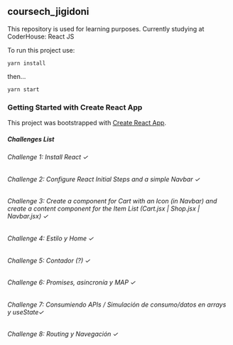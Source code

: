 ## coursech_jigidoni

This repository is used for learning purposes. Currently studying at CoderHouse: React JS

To run this project use:

`yarn install `

then...

`yarn start `

### Getting Started with Create React App

This project was bootstrapped with [Create React App](https://github.com/facebook/create-react-app).

##### Challenges List

###### Challenge 1: Install React ✓
###### Challenge 2: Configure React Initial Steps and a simple Navbar ✓
###### Challenge 3: Create a component for Cart with an Icon (in Navbar) and create a content component for the Item List (Cart.jsx | Shop.jsx | Navbar.jsx) ✓
###### Challenge 4: Estilo y Home ✓
###### Challenge 5: Contador (?) ✓
###### Challenge 6: Promises, asincronía y MAP ✓
###### Challenge 7: Consumiendo APIs / Simulación de consumo/datos en arrays y useState✓
###### Challenge 8: Routing y Navegación ✓
